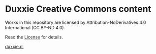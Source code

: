 # Duxxie Creative Commons content

Works in this repository are licensed by Attribution-NoDerivatives 4.0 International (CC BY-ND 4.0).

Read the [License](./LICENSE.md) for details.

[duxxie.nl](https://duxxie.nl)
